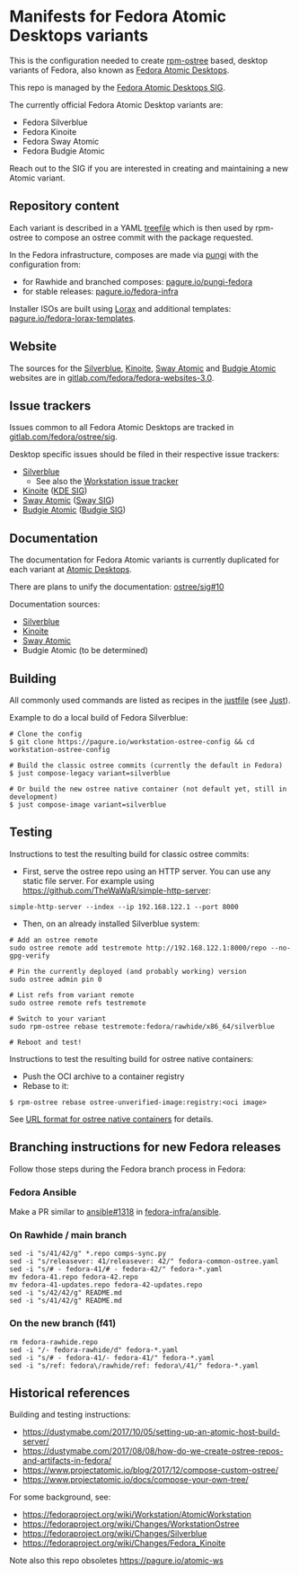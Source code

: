# Manifests for Fedora Atomic Desktops variants

This is the configuration needed to create
[rpm-ostree](https://coreos.github.io/rpm-ostree/) based, desktop variants of
Fedora, also known as
[Fedora Atomic Desktops](https://fedoraproject.org/atomic-desktops/).

This repo is managed by the
[Fedora Atomic Desktops SIG](https://fedoraproject.org/wiki/SIGs/AtomicDesktops).

The currently official Fedora Atomic Desktop variants are:

- Fedora Silverblue
- Fedora Kinoite
- Fedora Sway Atomic
- Fedora Budgie Atomic

Reach out to the SIG if you are interested in creating and maintaining a new
Atomic variant.

## Repository content

Each variant is described in a YAML
[treefile](https://coreos.github.io/rpm-ostree/treefile/) which is then used by
rpm-ostree to compose an ostree commit with the package requested.

In the Fedora infrastructure, composes are made via
[pungi](https://pagure.io/pungi) with the configuration from:

- for Rawhide and branched composes:
  [pagure.io/pungi-fedora](https://pagure.io/pungi-fedora)
- for stable releases:
  [pagure.io/fedora-infra](https://pagure.io/fedora-infra/ansible/blob/main/f/roles/bodhi2/backend/templates/pungi.rpm.conf.j2)

Installer ISOs are built using [Lorax](https://github.com/weldr/lorax) and
additional templates:
[pagure.io/fedora-lorax-templates](https://pagure.io/fedora-lorax-templates).

## Website

The sources for the
[Silverblue](https://fedoraproject.org/atomic-desktops/silverblue/),
[Kinoite](https://fedoraproject.org/atomic-desktops/kinoite/),
[Sway Atomic](https://fedoraproject.org/atomic-desktops/sway/) and
[Budgie Atomic](https://fedoraproject.org/atomic-desktops/budgie/) websites are
in [gitlab.com/fedora/fedora-websites-3.0](https://gitlab.com/fedora/websites-apps/fedora-websites/fedora-websites-3.0).

## Issue trackers

Issues common to all Fedora Atomic Desktops are tracked in
[gitlab.com/fedora/ostree/sig](https://gitlab.com/fedora/ostree/sig/-/issues).

Desktop specific issues should be filed in their respective issue trackers:

- [Silverblue](https://github.com/fedora-silverblue/issue-tracker/issues?q=is%3Aissue+is%3Aopen+sort%3Aupdated-desc)
    - See also the [Workstation issue tracker](https://pagure.io/fedora-workstation/issues?status=Open&order_key=last_updated&order=desc)
- [Kinoite](https://pagure.io/fedora-kde/SIG/issues?status=Open&order_key=last_updated&order=desc)
  ([KDE SIG](https://fedoraproject.org/wiki/SIGs/KDE))
- [Sway Atomic](https://gitlab.com/fedora/sigs/sway/SIG/-/issues)
  ([Sway SIG](https://fedoraproject.org/wiki/SIGs/Sway))
- [Budgie Atomic](https://pagure.io/fedora-budgie/project/issues?status=Open&order_key=last_updated&order=desc)
  ([Budgie SIG](https://fedoraproject.org/wiki/SIGs/Budgie))

## Documentation

The documentation for Fedora Atomic variants is currently duplicated for each
variant at [Atomic Desktops](https://docs.fedoraproject.org/en-US/emerging/).

There are plans to unify the documentation:
[ostree/sig#10](https://gitlab.com/fedora/ostree/sig/-/issues/10)

Documentation sources:

- [Silverblue](https://github.com/fedora-silverblue/silverblue-docs)
- [Kinoite](https://pagure.io/fedora-kde/kinoite-docs)
- [Sway Atomic](https://gitlab.com/fedora/sigs/sway/sericea-docs)
- Budgie Atomic (to be determined)

## Building

All commonly used commands are listed as recipes in the
[justfile](https://github.com/casey/just) (see
[Just](https://github.com/casey/just)).

Example to do a local build of Fedora Silverblue:

```
# Clone the config
$ git clone https://pagure.io/workstation-ostree-config && cd workstation-ostree-config

# Build the classic ostree commits (currently the default in Fedora)
$ just compose-legacy variant=silverblue

# Or build the new ostree native container (not default yet, still in development)
$ just compose-image variant=silverblue
```

## Testing

Instructions to test the resulting build for classic ostree commits:

- First, serve the ostree repo using an HTTP server. You can use any static
  file server. For example using
  <https://github.com/TheWaWaR/simple-http-server>:

```
simple-http-server --index --ip 192.168.122.1 --port 8000
```

- Then, on an already installed Silverblue system:

```
# Add an ostree remote
sudo ostree remote add testremote http://192.168.122.1:8000/repo --no-gpg-verify

# Pin the currently deployed (and probably working) version
sudo ostree admin pin 0

# List refs from variant remote
sudo ostree remote refs testremote

# Switch to your variant
sudo rpm-ostree rebase testremote:fedora/rawhide/x86_64/silverblue

# Reboot and test!
```

Instructions to test the resulting build for ostree native containers:

- Push the OCI archive to a container registry
- Rebase to it:

```
$ rpm-ostree rebase ostree-unverified-image:registry:<oci image>
```

See [URL format for ostree native containers](https://coreos.github.io/rpm-ostree/container/#url-format-for-ostree-native-containers) for details.

## Branching instructions for new Fedora releases

Follow those steps during the Fedora branch process in Fedora:

### Fedora Ansible

Make a PR similar to
[ansible#1318](https://pagure.io/fedora-infra/ansible/pull-request/1318) in
[fedora-infra/ansible](https://pagure.io/fedora-infra/ansible).

### On Rawhide / main branch

```
sed -i "s/41/42/g" *.repo comps-sync.py
sed -i "s/releasever: 41/releasever: 42/" fedora-common-ostree.yaml
sed -i "s/# - fedora-41/# - fedora-42/" fedora-*.yaml
mv fedora-41.repo fedora-42.repo
mv fedora-41-updates.repo fedora-42-updates.repo
sed -i "s/42/42/g" README.md
sed -i "s/41/42/g" README.md
```

### On the new branch (f41)

```
rm fedora-rawhide.repo
sed -i "/- fedora-rawhide/d" fedora-*.yaml
sed -i "s/# - fedora-41/- fedora-41/" fedora-*.yaml
sed -i "s/ref: fedora\/rawhide/ref: fedora\/41/" fedora-*.yaml
```

## Historical references

Building and testing instructions:

- https://dustymabe.com/2017/10/05/setting-up-an-atomic-host-build-server/
- https://dustymabe.com/2017/08/08/how-do-we-create-ostree-repos-and-artifacts-in-fedora/
- https://www.projectatomic.io/blog/2017/12/compose-custom-ostree/
- https://www.projectatomic.io/docs/compose-your-own-tree/

For some background, see:

- <https://fedoraproject.org/wiki/Workstation/AtomicWorkstation>
- <https://fedoraproject.org/wiki/Changes/WorkstationOstree>
- <https://fedoraproject.org/wiki/Changes/Silverblue>
- <https://fedoraproject.org/wiki/Changes/Fedora_Kinoite>

Note also this repo obsoletes https://pagure.io/atomic-ws

